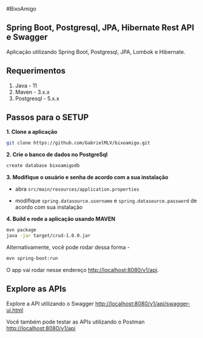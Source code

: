 #BixoAmigo
## Spring Boot, Postgresql, JPA, Hibernate Rest API e Swagger

Aplicação utilizando Spring Boot, Postgresql, JPA, Lombok e Hibernate.

## Requerimentos

1. Java - 11
2. Maven - 3.x.x
3. Postgresql - 5.x.x

## Passos para o SETUP

**1. Clone a aplicação**

```bash
git clone https://github.com/GabrielMLV/bixoamigo.git
```

**2. Crie o banco de dados no PostgreSql**
```bash
create database bixoamigodb
```

**3. Modifique o usuário e senha de acordo com a sua instalação**

+ abra `src/main/resources/application.properties`

+ modifique `spring.datasource.username` e `spring.datasource.password` de acordo com sua instalação

**4. Build e rode a aplicação usando MAVEN**

```bash
mvn package
java -jar target/crud-1.0.0.jar
```

Alternativamente, você pode rodar dessa forma -

```bash
mvn spring-boot:run
```

O app vai rodar nesse endereço <http://localhost:8080/v1/api>.

## Explore as APIs

Explore a API utilizando o Swagger <http://localhost:8080/v1/api/swagger-ui.html>

Você também pode testar as APIs utilizando o Postman <http://localhost:8080/v1/api>
